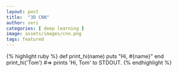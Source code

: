 ```yaml
---
layout: post
title:  "3D CNN"
author: seri
categories: [ deep learning ]
image: assets/images/cnn.png
tags: featured
---
```


{% highlight ruby %}
def print_hi(name)
  puts "Hi, #{name}"
end
print_hi('Tom')
#=> prints 'Hi, Tom' to STDOUT.
{% endhighlight %}


